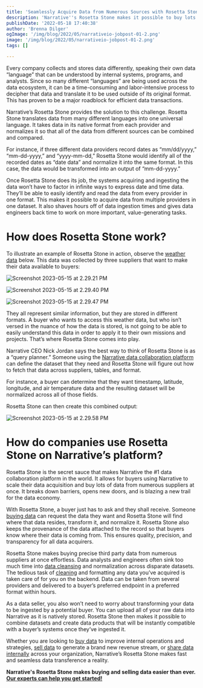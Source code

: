```yaml
---
title: 'Seamlessly Acquire Data from Numerous Sources with Rosetta Stone'
description: 'Narrative''s Rosetta Stone makes it possible to buy lots of instantly-usable data from numerous suppliers at once. Learn how it works!'
publishDate: '2022-05-18 17:40:38'
author: 'Brenna Dilger'
ogImage: '/img/blog/2022/05/narrativeio-jobpost-01-2.png'
image: '/img/blog/2022/05/narrativeio-jobpost-01-2.png'
tags: []

---
```

Every company collects and stores data differently, speaking their own data “language” that can be understood by internal systems, programs, and analysts. Since so many different “languages” are being used across the data ecosystem, it can be a time-consuming and labor-intensive process to decipher that data and translate it to be used outside of its original format. This has proven to be a major roadblock for efficient data transactions. 

Narrative’s Rosetta Stone provides the solution to this challenge. Rosetta Stone translates data from many different languages into one universal language. It takes data in its native format from each provider and normalizes it so that all of the data from different sources can be combined and compared. 

For instance, if three different data providers record dates as “mm/dd/yyyy,” “mm-dd-yyyy,” and “yyyy-mm-dd,” Rosetta Stone would identify all of the recorded dates as “date data” and normalize it into the same format. In this case, the data would be transformed into an output of “mm-dd-yyyy.”

Once Rosetta Stone does its job, the systems acquiring and ingesting the data won’t have to factor in infinite ways to express date and time data. They’ll be able to easily identify and read the data from every provider in one format. This makes it possible to acquire data from multiple providers in one dataset. It also shaves hours off of data ingestion times and gives data engineers back time to work on more important, value-generating tasks. 

**How does Rosetta Stone work?**
================================

To illustrate an example of Rosetta Stone in action, observe the [weather data](/blog/the-complete-guide-to-weather-data) below. This data was collected by three suppliers that want to make their data available to buyers:

![Screenshot 2023-05-15 at 2.29.21 PM](https://solutions.narrative.io/hubfs/Screenshot%202023-05-15%20at%202.29.21%20PM.png)

![Screenshot 2023-05-15 at 2.29.40 PM](https://solutions.narrative.io/hubfs/Screenshot%202023-05-15%20at%202.29.40%20PM.png)

![Screenshot 2023-05-15 at 2.29.47 PM](https://solutions.narrative.io/hubfs/Screenshot%202023-05-15%20at%202.29.47%20PM.png)

They all represent similar information, but they are stored in different formats. A buyer who wants to access this weather data, but who isn’t versed in the nuance of how the data is stored, is not going to be able to easily understand this data in order to apply it to their own missions and projects. That’s where Rosetta Stone comes into play.

Narrative CEO Nick Jordan says the best way to think of Rosetta Stone is as a “query planner.” Someone using the [Narrative data collaboration platform](/faq/what-is-data-collaboration) can define the dataset that they need and Rosetta Stone will figure out how to fetch that data across suppliers, tables, and format.

For instance, a buyer can determine that they want timestamp, latitude, longitude, and air temperature data and the resulting dataset will be normalized across all of those fields.

Rosetta Stone can then create this combined output:

![Screenshot 2023-05-15 at 2.29.58 PM](https://solutions.narrative.io/hubfs/Screenshot%202023-05-15%20at%202.29.58%20PM.png)

**How do companies use Rosetta Stone on Narrative’s platform?**
===============================================================

Rosetta Stone is the secret sauce that makes Narrative the #1 data collaboration platform in the world. It allows for buyers using Narrative to scale their data acquisition and buy lots of data from numerous suppliers at once. It breaks down barriers, opens new doors, and is blazing a new trail for the data economy.

With Rosetta Stone, a buyer just has to ask and they shall receive. Someone [buying data](/blog/how-to-find-and-buy-the-data-you-need-to-succeed) can request the data they want and Rosetta Stone will find where that data resides, transform it, and normalize it. Rosetta Stone also keeps the provenance of the data attached to the record so that buyers know where their data is coming from. This ensures quality, precision, and transparency for all data acquirers. 

Rosetta Stone makes buying precise third party data from numerous suppliers at once effortless. Data analysts and engineers often sink too much time into [data cleansing](/blog/how-to-save-time-get-clean-data-automatically-streamline-data-wrangling) and normalization across disparate datasets. The tedious task of [cleaning](/blog/how-to-save-time-get-clean-data-automatically-streamline-data-wrangling) and formatting any data you’ve acquired is taken care of for you on the backend. Data can be taken from several providers and delivered to a buyer’s preferred endpoint in a preferred format within hours. 

As a data seller, you also won’t need to worry about transforming your data to be ingested by a potential buyer. You can upload all of your raw data into Narrative as it is natively stored. Rosetta Stone then makes it possible to combine datasets and create data products that will be instantly compatible with a buyer’s systems once they’ve ingested it. 

Whether you are looking to [buy data](/blog/how-to-find-and-buy-the-data-you-need-to-succeed) to improve internal operations and strategies, [sell data](/blog/how-to-start-selling-your-data) to generate a brand new revenue stream, or [share data internally](/blog/what-is-data-sharing) across your organization, Narrative’s Rosetta Stone makes fast and seamless data transference a reality.

**Narrative's Rosetta Stone makes buying and selling data easier than ever.** [**Our experts can help you get started!**](/contact)
